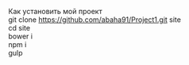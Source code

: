 Как установить мой проект<br />
git clone https://github.com/abaha91/Project1.git site <br />
cd site <br />
bower i <br />
npm i <br />
gulp <br />

